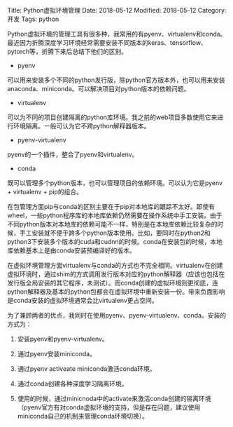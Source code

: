 Title: Python虚拟环境管理
Date: 2018-05-12
Modified: 2018-05-12
Category: 开发
Tags: python

Python虚拟环境的管理工具有很多种，我常用的有pyenv、virtualenv和conda。最近因为折腾深度学习环境经常需要安装不同版本的keras、tensorflow、pytorch等，折腾下来后总结下他们的区别。

- pyenv

可以用来安装多个不同的python发行版，除python官方版本外，也可以用来安装anaconda、miniconda。可以解决项目对python版本的依赖问题。

- virtualenv

可以为不同的项目创建隔离的python库环境。我之前的web项目多数使用它来进行环境隔离。一般可认为它不跨python解释器版本。

- pyenv-virtualenv

pyenv的一个插件，整合了pyenv和virtualenv。

- conda

既可以管理多个python版本，也可以管理项目的依赖环境。可以认为它是pyenv + virtualenv + pip的组合。

在包管理方面pip与conda的区别主要在于pip对本地库的跟踪不太好。即使有wheel，一些python程序库的本地库依赖仍然需要在操作系统中手工安装。由于不同python版本对本地库的依赖可能不一样，特别是在本地库依赖比较复杂的时候，手工安装就不便于跨多个python版本使用。比如，要同时在python2和python3下安装多个版本的cuda和cudnn的时候。conda在安装包的时候，本地库依赖基本上是由conda安装预编译好的版本。

在虚拟环境管理方面virtualenv与conda的方式也不完全相同。virtualenv在创建虚拟环境时，通过shim的方式调用发行版本对应的python解释器（应该也包括在发行版全局安装的其它程序，未测试）。而conda创建的虚拟环境则更彻底，连python解释器及基本的python包都会在虚拟环境中重新安装一份。带来负面影响是conda安装的虚拟环境通常会比virtualenv更占空间。

为了兼顾两者的优点，我同时在使用pyenv、pyenv-virtualenv、conda。安装的方式为：

1. 安装pyenv和pyenv-virtualenv。

2. 通过pyenv安装miniconda。

3. 通过pyenv activeate miniconda激活conda环境。

4. 通过conda创建各种深度学习隔离环境。

5. 使用的时候，通过minicnoda中的activate来激活conda创建的隔离环境（pyenv官方有对conda虚拟环境的支持，但是存在问题，建议使用miniconda自己的机制来管理conda环境切换）。
